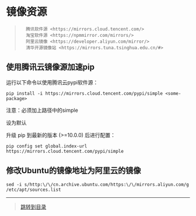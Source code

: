 # 镜像资源

>       腾讯软件源 <https://mirrors.cloud.tencent.com/>
>       淘宝软件源 <https://npmmirror.com/mirrors/>
>       阿里云镜像 <https://developer.aliyun.com/mirror/>
>       清华开源镜像站 <https://mirrors.tuna.tsinghua.edu.cn/#>

## 使用腾讯云镜像源加速pip

运行以下命令以使用腾讯云pypi软件源：

```shell
pip install -i https://mirrors.cloud.tencent.com/pypi/simple <some-package>
```

注意：必须加上路径中的simple

设为默认

升级 pip 到最新的版本 (>=10.0.0) 后进行配置：

`pip config set global.index-url https://mirrors.cloud.tencent.com/pypi/simple`

## 修改Ubuntu的镜像地址为阿里云的镜像

```shell
sed -i s/http:\/\/cn.archive.ubuntu.com/https:\/\/mirrors.aliyun.com/g /etc/apt/sources.list
```

---

> [跳转到目录](menu.md)

